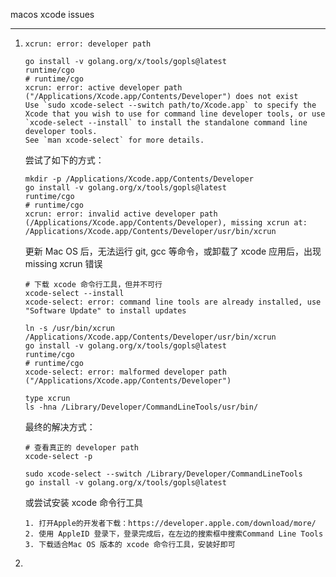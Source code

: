 macos xcode issues

---

1. `xcrun: error: developer path`

   ```shell
   go install -v golang.org/x/tools/gopls@latest
   runtime/cgo
   # runtime/cgo
   xcrun: error: active developer path ("/Applications/Xcode.app/Contents/Developer") does not exist
   Use `sudo xcode-select --switch path/to/Xcode.app` to specify the Xcode that you wish to use for command line developer tools, or use `xcode-select --install` to install the standalone command line developer tools.
   See `man xcode-select` for more details.
   ```

   尝试了如下的方式：

   ```shell
   mkdir -p /Applications/Xcode.app/Contents/Developer
   go install -v golang.org/x/tools/gopls@latest
   runtime/cgo
   # runtime/cgo
   xcrun: error: invalid active developer path (/Applications/Xcode.app/Contents/Developer), missing xcrun at: /Applications/Xcode.app/Contents/Developer/usr/bin/xcrun
   ```

   更新 Mac OS 后，无法运行 git, gcc 等命令，或卸载了 xcode 应用后，出现 missing xcrun 错误

   ```shell
   # 下载 xcode 命令行工具，但并不可行
   xcode-select --install
   xcode-select: error: command line tools are already installed, use "Software Update" to install updates
   ```

   ```shell
   ln -s /usr/bin/xcrun /Applications/Xcode.app/Contents/Developer/usr/bin/xcrun
   go install -v golang.org/x/tools/gopls@latest
   runtime/cgo
   # runtime/cgo
   xcode-select: error: malformed developer path ("/Applications/Xcode.app/Contents/Developer")
   ```

   ```shell
   type xcrun
   ls -hna /Library/Developer/CommandLineTools/usr/bin/
   ```

   最终的解决方式：

   ```shell
   # 查看真正的 developer path
   xcode-select -p 
   
   sudo xcode-select --switch /Library/Developer/CommandLineTools
   go install -v golang.org/x/tools/gopls@latest
   ```

   或尝试安装 xcode 命令行工具

   ```shell
   1. 打开Apple的开发者下载：https://developer.apple.com/download/more/
   2. 使用 AppleID 登录下，登录完成后，在左边的搜索框中搜索Command Line Tools
   3. 下载适合Mac OS 版本的 xcode 命令行工具，安装好即可
   ```

   

2. 